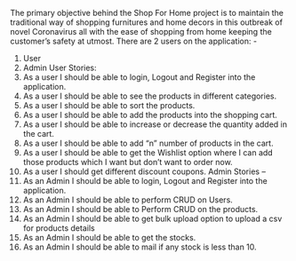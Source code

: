The primary objective behind the Shop For Home project is to maintain the traditional way of shopping furnitures and home decors in this outbreak of novel Coronavirus all with the ease of shopping from home keeping the customer’s safety at utmost.
There are 2 users on the application: -
1. User
2. Admin
User Stories:
1. As a user I should be able to login, Logout and Register into the application.
2. As a user I should be able to see the products in different categories.
3. As a user I should be able to sort the products.
4. As a user I should be able to add the products into the shopping cart.
5. As a user I should be able to increase or decrease the quantity added in the cart.
6. As a user I should be able to add “n” number of products in the cart.
7. As a user I should be able to get the Wishlist option where I can add those products
which I want but don’t want to order now.
8. As a user I should get different discount coupons.
Admin Stories –
1. As an Admin I should be able to login, Logout and Register into the application.
2. As an Admin I should be able to perform CRUD on Users.
3. As an Admin I should be able to Perform CRUD on the products.
4. As an Admin I should be able to get bulk upload option to upload a csv for products
details
5. As an Admin I should be able to get the stocks.
6. As an Admin I should be able to mail if any stock is less than 10.
